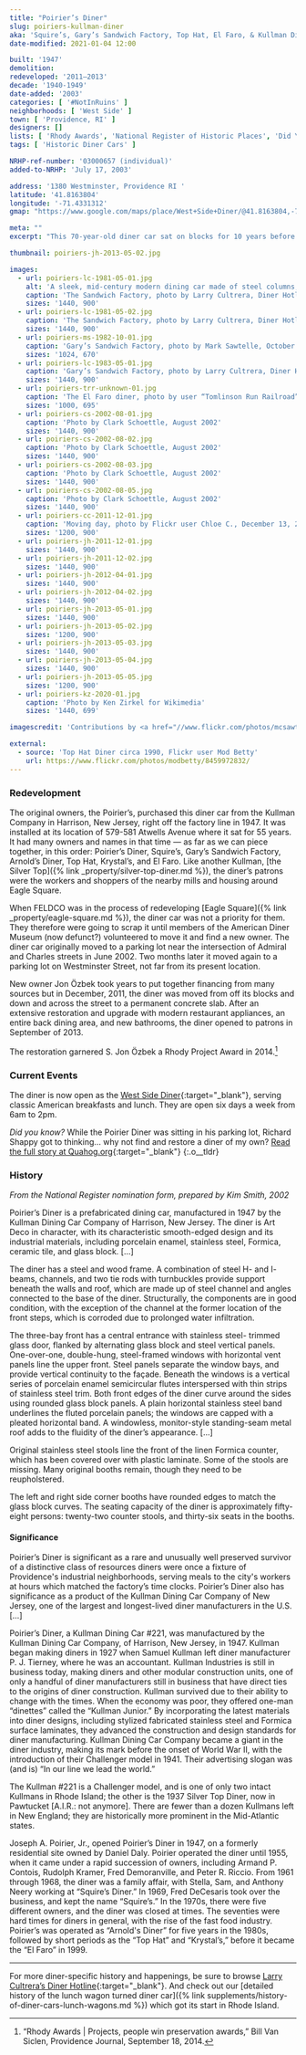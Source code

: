 ```yaml
---
title: "Poirier’s Diner"
slug: poiriers-kullman-diner
aka: 'Squire’s, Gary’s Sandwich Factory, Top Hat, El Faro, & Kullman Dining Car #221'
date-modified: 2021-01-04 12:00

built: '1947'
demolition: 
redeveloped: '2011–2013'
decade: '1940-1949'
date-added: '2003'
categories: [ '#NotInRuins' ]
neighborhoods: [ 'West Side' ]
town: [ 'Providence, RI' ]
designers: []
lists: [ 'Rhody Awards', 'National Register of Historic Places', 'Did You Know?' ]
tags: [ 'Historic Diner Cars' ]

NRHP-ref-number: '03000657 (individual)'
added-to-NRHP: 'July 17, 2003'

address: '1380 Westminster, Providence RI '
latitude: '41.8163804'
longitude: '-71.4331312'
gmap: "https://www.google.com/maps/place/West+Side+Diner/@41.8163804,-71.4331312,17z/data=!4m13!1m7!3m6!1s0x89e4451322501997:0x9d11a390fd1cd09e!2s380+Westminster+St,+Providence,+RI+02903!3b1!8m2!3d41.8211299!4d-71.414581!3m4!1s0x89e4459da5238ba1:0x7be7dfdc812940ec!8m2!3d41.8163338!4d-71.4320272"

meta: ""
excerpt: "This 70-year-old diner car sat on blocks for 10 years before being restored and reopened as a classic breakfast and lunch diner"

thumbnail: poiriers-jh-2013-05-02.jpg

images:
  - url: poiriers-lc-1981-05-01.jpg
    alt: 'A sleek, mid-century modern dining car made of steel columns, glass block, and a shapely curved roof, this example of pre-fabricated restaurants resembles a train car with its streamlined lines and it long, lozenge shape'
    caption: 'The Sandwich Factory, photo by Larry Cultrera, Diner Hotline, May 1981'
    sizes: '1440, 900'
  - url: poiriers-lc-1981-05-02.jpg
    caption: 'The Sandwich Factory, photo by Larry Cultrera, Diner Hotline, May 1981'
    sizes: '1440, 900'
  - url: poiriers-ms-1982-10-01.jpg
    caption: 'Gary’s Sandwich Factory, photo by Mark Sawtelle, October 1982, from Flickr'
    sizes: '1024, 670'
  - url: poiriers-lc-1983-05-01.jpg
    caption: 'Gary’s Sandwich Factory, photo by Larry Cultrera, Diner Hotline, May 1983'
    sizes: '1440, 900'
  - url: poiriers-trr-unknown-01.jpg
    caption: 'The El Faro diner, photo by user “Tomlinson Run Railroad”, O-Guage Railroading'
    sizes: '1000, 695'
  - url: poiriers-cs-2002-08-01.jpg
    caption: 'Photo by Clark Schoettle, August 2002'
    sizes: '1440, 900'
  - url: poiriers-cs-2002-08-02.jpg
    caption: 'Photo by Clark Schoettle, August 2002'
    sizes: '1440, 900'
  - url: poiriers-cs-2002-08-03.jpg
    caption: 'Photo by Clark Schoettle, August 2002'
    sizes: '1440, 900'
  - url: poiriers-cs-2002-08-05.jpg
    caption: 'Photo by Clark Schoettle, August 2002'
    sizes: '1440, 900'
  - url: poiriers-cc-2011-12-01.jpg
    caption: 'Moving day, photo by Flickr user Chloe C., December 13, 2011'
    sizes: '1200, 900'
  - url: poiriers-jh-2011-12-01.jpg
    sizes: '1440, 900'
  - url: poiriers-jh-2011-12-02.jpg
    sizes: '1440, 900'
  - url: poiriers-jh-2012-04-01.jpg
    sizes: '1440, 900'
  - url: poiriers-jh-2012-04-02.jpg
    sizes: '1440, 900'
  - url: poiriers-jh-2013-05-01.jpg
    sizes: '1440, 900'
  - url: poiriers-jh-2013-05-02.jpg
    sizes: '1200, 900'
  - url: poiriers-jh-2013-05-03.jpg
    sizes: '1440, 900'
  - url: poiriers-jh-2013-05-04.jpg
    sizes: '1440, 900'
  - url: poiriers-jh-2013-05-05.jpg
    sizes: '1200, 900'
  - url: poiriers-kz-2020-01.jpg
    caption: 'Photo by Ken Zirkel for Wikimedia'
    sizes: '1440, 699'

imagescredit: 'Contributions by <a href="//www.flickr.com/photos/mcsawtelle/5795296415/" target="_blank">Mark Sawtelle</a>, <a href="//dinerhotline.wordpress.com/tag/poiriers-diner/" target="_blank">Larry Cultrera</a>, <a href="//ogrforum.ogaugerr.com/topic/trains-trolleys-and-diners-the-real-story" target="_blank">Tomlinson Run Railroad</a>, Clark Schoettle for the National Register nomination, <a href="//www.flickr.com/photos/chloe-and-ivan/6505917507" target="_blank">Chloe C.</a>, and <a href="//commons.wikimedia.org/wiki/File:West_Side_Diner_Providence_Rhode_Island.jpg" target="_blank">Ken Zirkel</a> from Wikimedia'

external:
  - source: 'Top Hat Diner circa 1990, Flickr user Mod Betty'
    url: https://www.flickr.com/photos/modbetty/8459972832/
---
```


### Redevelopment

The original owners, the Poirier’s, purchased this diner car from the Kullman Company in Harrison, New Jersey, right off the factory line in 1947. It was installed at its location of 579-581 Atwells Avenue where it sat for 55 years. It had many owners and names in that time — as far as we can piece together, in this order: Poirier’s Diner, Squire’s, Gary’s Sandwich Factory, Arnold’s Diner, Top Hat, Krystal’s, and El Faro. Like another Kullman, [the Silver Top]({% link _property/silver-top-diner.md %}), the diner’s patrons were the workers and shoppers of the nearby mills and housing around Eagle Square. 

When FELDCO was in the process of redeveloping [Eagle Square]({% link _property/eagle-square.md %}), the diner car was not a priority for them. They therefore were going to scrap it until members of the American Diner Museum (now defunct?) volunteered to move it and find a new owner. The diner car originally moved to a parking lot near the intersection of Admiral and Charles streets in June 2002. Two months later it moved again to a parking lot on Westminster Street, not far from its present location. 

New owner Jon Özbek took years to put together financing from many sources but in December, 2011, the diner was moved from off its blocks and down and across the street to a permanent concrete slab. After an extensive restoration and upgrade with modern restaurant appliances, an entire back dining area, and new bathrooms, the diner opened to patrons in September of 2013. 

The restoration garnered S. Jon Özbek a Rhody Project Award in 2014.[^1]

[^1]: “Rhody Awards | Projects, people win preservation awards,” Bill Van Siclen, Providence Journal, September 18, 2014.


### Current Events

The diner is now open as the [West Side Diner](//westsidedinerri.com){:target="_blank"}, serving classic American breakfasts and lunch. They are open six days a week from 6am to 2pm. 

_Did you know?_ While the Poirier Diner was sitting in his parking lot, Richard Shappy got to thinking… why not find and restore a diner of my own? [Read the full story at Quahog.org](//www.quahog.org/factsfolklore/index.php?id=46){:target="_blank"} 
{:.o__tldr}

### History

_From the National Register nomination form, prepared by Kim Smith, 2002_

Poirier’s Diner is a prefabricated dining car, manufactured in 1947 by the Kullman Dining Car Company of Harrison, New Jersey. The diner is Art Deco in character, with its characteristic smooth-edged design and its industrial materials, including porcelain enamel, stainless steel, Formica, ceramic tile, and glass block. […]

The diner has a steel and wood frame. A combination of steel H- and I- beams, channels, and two tie rods with turnbuckles provide support beneath the walls and roof, which are made up of steel channel and angles connected to the base of the diner. Structurally, the components are in good condition, with the exception of the channel at the former location of the front steps, which is corroded due to prolonged water infiltration.

The three-bay front has a central entrance with stainless steel- trimmed glass door, flanked by alternating glass block and steel vertical panels. One-over-one, double-hung, steel-framed windows with horizontal vent panels line the upper front. Steel panels separate the window bays, and provide vertical continuity to the façade. Beneath the windows is a vertical series of porcelain enamel semicircular flutes interspersed with thin strips of stainless steel trim. Both front edges of the diner curve around the sides using rounded glass block panels. A plain horizontal stainless steel band underlines the fluted porcelain panels; the windows are capped with a pleated horizontal band. A windowless, monitor-style standing-seam metal roof adds to the fluidity of the diner’s appearance. […]

Original stainless steel stools line the front of the linen Formica counter, which has been covered over with plastic laminate. Some of the stools are missing. Many original booths remain, though they need to be reupholstered.

The left and right side corner booths have rounded edges to match the glass block curves. The seating capacity of the diner is approximately fifty-eight persons: twenty-two counter stools, and thirty-six seats in the booths.

#### Significance

Poirier’s Diner is significant as a rare and unusually well preserved survivor of a distinctive class of resources diners were once a fixture of Providence's industrial neighborhoods, serving meals to the city's workers at hours which matched the factory’s time clocks. Poirier’s Diner also has significance as a product of the Kullman Dining Car Company of New Jersey, one of the largest and longest-lived diner manufacturers in the U.S. […]

Poirier’s Diner, a Kullman Dining Car #221, was manufactured by the Kullman Dining Car Company, of Harrison, New Jersey, in 1947. Kullman began making diners in 1927 when Samuel Kullman left diner manufacturer P. J. Tierney, where he was an accountant. Kullman Industries is still in business today, making diners and other modular construction units, one of only a handful of diner manufacturers still in business that have direct ties to the origins of diner construction. Kullman survived due to their ability to change with the times. When the economy was poor, they offered one-man “dinettes” called the “Kullman Junior.” By incorporating the latest materials into diner designs, including stylized fabricated stainless steel and Formica surface laminates, they advanced the construction and design standards for diner manufacturing. Kullman Dining Car Company became a giant in the diner industry, making its mark before the onset of World War II, with the introduction of their Challenger model in 1941. Their advertising slogan was (and is) “In our line we lead the world.”

The Kullman #221 is a Challenger model, and is one of only two intact Kullmans in Rhode Island; the other is the 1937 Silver Top Diner, now in Pawtucket [A.I.R.: not anymore]. There are fewer than a dozen Kullmans left in New England; they are historically more prominent in the Mid-Atlantic states. 

Joseph A. Poirier, Jr., opened Poirier’s Diner in 1947, on a formerly residential site owned by Daniel Daly. Poirier operated the diner until 1955, when it came under a rapid succession of owners, including Armand P. Contois, Rudolph Kramer, Fred Demoranville, and Peter R. Riccio. From 1961 through 1968, the diner was a family affair, with Stella, Sam, and Anthony Neery working at “Squire’s Diner.” In 1969, Fred DeCesaris took over the business, and kept the name “Squire’s.” In the 1970s, there were five different owners, and the diner was closed at times. The seventies were hard times for diners in general, with the rise of the fast food industry. Poirier’s was operated as “Arnold's Diner” for five years in the 1980s, followed by short periods as the “Top Hat” and “Krystal’s,” before it became the “El Faro” in 1999.

***

For more diner-specific history and happenings, be sure to browse [Larry Cultrera’s Diner Hotline](//dinerhotline.wordpress.com){:target="_blank"}. And check out our [detailed history of the lunch wagon turned diner car]({% link supplements/history-of-diner-cars-lunch-wagons.md %}) which got its start in Rhode Island. 
